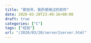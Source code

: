 ```yaml
---
title: "那些年，我所使用过的软件"
date: 2020-03-20T23:49:16+08:00
draft: true
categories: ["C"]
tags: ["经验"]
url: "/2020/03/20/server2server.html"
---
```


